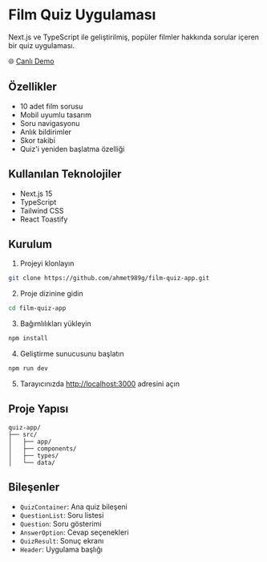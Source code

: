 # Film Quiz Uygulaması

Next.js ve TypeScript ile geliştirilmiş, popüler filmler hakkında sorular içeren bir quiz uygulaması.

🌐 [Canlı Demo](https://film-quiz-app.vercel.app/)

## Özellikler

- 10 adet film sorusu
- Mobil uyumlu tasarım
- Soru navigasyonu
- Anlık bildirimler
- Skor takibi
- Quiz'i yeniden başlatma özelliği

## Kullanılan Teknolojiler

- Next.js 15
- TypeScript
- Tailwind CSS
- React Toastify

## Kurulum

1. Projeyi klonlayın
```bash
git clone https://github.com/ahmet989g/film-quiz-app.git
```

2. Proje dizinine gidin
```bash
cd film-quiz-app
```

3. Bağımlılıkları yükleyin
```bash
npm install
```

4. Geliştirme sunucusunu başlatın
```bash
npm run dev
```

5. Tarayıcınızda [http://localhost:3000](http://localhost:3000) adresini açın

## Proje Yapısı

```
quiz-app/
├── src/
│   ├── app/
│   ├── components/
│   ├── types/
│   └── data/
```

## Bileşenler

- `QuizContainer`: Ana quiz bileşeni
- `QuestionList`: Soru listesi
- `Question`: Soru gösterimi
- `AnswerOption`: Cevap seçenekleri
- `QuizResult`: Sonuç ekranı
- `Header`: Uygulama başlığı
